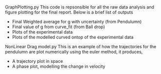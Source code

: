 GraphPlotting.py
This code is repsonsible for all the raw data analysis and figure plotting for the final report. Below is a brief list of outputs
- Final Weighted average for g with uncertainty (from Pendulumn)
- Final value of g from curve_fit (from Ball drop)
- Plots of the experimental data
- Plots of the modelled curved ontop of the experimental data

NonLinear Drag model.py
This is an example of how the trajectories for the pendulumn are plot numerically using the euler method, it produces,
- A trajectory plot in space
- A phase plot, modelling the change in velocity
